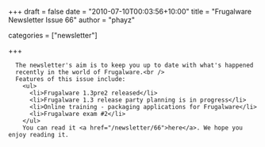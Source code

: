 
+++
draft = false
date = "2010-07-10T00:03:56+10:00"
title = "Frugalware Newsletter Issue 66"
author = "phayz"

categories = ["newsletter"]

+++

      The newsletter's aim is to keep you up to date with what's happened
      recently in the world of Frugalware.<br />
      Features of this issue include:
        <ul>
          <li>Frugalware 1.3pre2 released</li>
          <li>Frugalware 1.3 release party planning is in progress</li>
          <li>Online training - packaging applications for Frugalware</li>
          <li>Frugalware exam #2</li>
        </ul>
        You can read it <a href="/newsletter/66">here</a>. We hope you enjoy reading it.
      
    